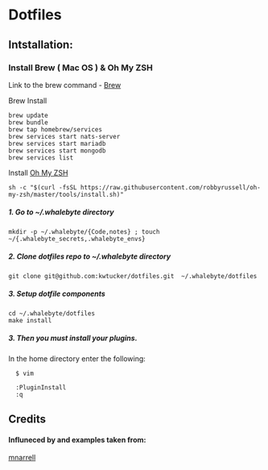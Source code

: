 # Dotfiles

## Intstallation:

### Install Brew ( Mac OS ) & Oh My ZSH

Link to the brew command - [Brew](https://brew.sh/)

Brew Install

```
brew update
brew bundle
brew tap homebrew/services
brew services start nats-server
brew services start mariadb
brew services start mongodb
brew services list
```

Install [Oh My ZSH](https://github.com/robbyrussell/oh-my-zsh)

```
sh -c "$(curl -fsSL https://raw.githubusercontent.com/robbyrussell/oh-my-zsh/master/tools/install.sh)"
```

##### 1. Go to ~/.whalebyte directory

```
mkdir -p ~/.whalebyte/{Code,notes} ; touch ~/{.whalebyte_secrets,.whalebyte_envs}
```

##### 2. Clone dotfiles repo to ~/.whalebyte directory

```
git clone git@github.com:kwtucker/dotfiles.git  ~/.whalebyte/dotfiles
```

##### 3. Setup dotfile components

```
cd ~/.whalebyte/dotfiles
make install
```

##### 3. Then you must install your plugins.

In the home directory enter the following:

```shell
  $ vim

  :PluginInstall
  :q
```

## Credits

#### Influneced by and examples taken from:

[mnarrell](https://github.com/mnarrell/dotfiles)

